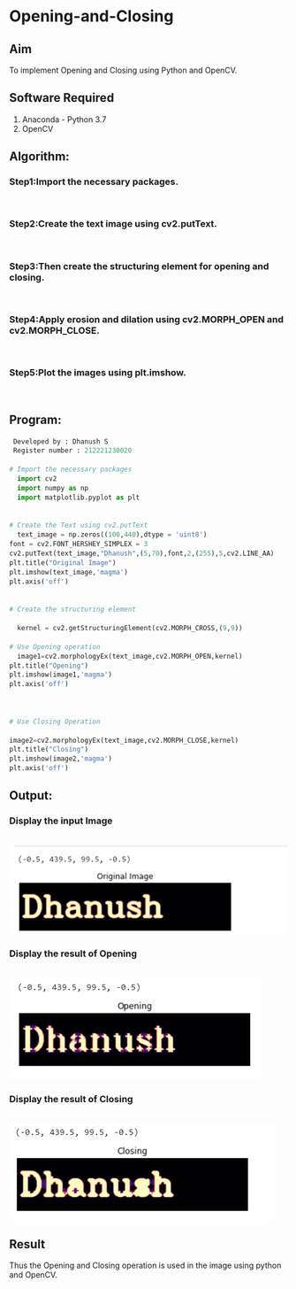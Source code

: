 # Opening-and-Closing

## Aim
To implement Opening and Closing using Python and OpenCV.

## Software Required
1. Anaconda - Python 3.7
2. OpenCV
## Algorithm:
### Step1:Import the necessary packages.
<br>

### Step2:Create the text image using cv2.putText.
<br>

### Step3:Then create the structuring element for opening and closing.
<br>

### Step4:Apply erosion and dilation using cv2.MORPH_OPEN and cv2.MORPH_CLOSE.
<br>

### Step5:Plot the images using plt.imshow.
<br>

 
## Program:

``` Python
 Developed by : Dhanush S
 Register number : 212221230020
 
# Import the necessary packages
  import cv2
  import numpy as np
  import matplotlib.pyplot as plt


# Create the Text using cv2.putText
  text_image = np.zeros((100,440),dtype = 'uint8')
font = cv2.FONT_HERSHEY_SIMPLEX = 3
cv2.putText(text_image,"Dhanush",(5,70),font,2,(255),5,cv2.LINE_AA)
plt.title("Original Image")
plt.imshow(text_image,'magma')
plt.axis('off')


# Create the structuring element

  kernel = cv2.getStructuringElement(cv2.MORPH_CROSS,(9,9))

# Use Opening operation
  image1=cv2.morphologyEx(text_image,cv2.MORPH_OPEN,kernel)
plt.title("Opening")
plt.imshow(image1,'magma')
plt.axis('off')



# Use Closing Operation

image2=cv2.morphologyEx(text_image,cv2.MORPH_CLOSE,kernel)
plt.title("Closing")
plt.imshow(image2,'magma')
plt.axis('off')

```
## Output:

### Display the input Image
<br>![ouput](wee1.png)
<br>

### Display the result of Opening
<br>![output](wee2.png)
<br>


### Display the result of Closing
<br>![output](wee3.png)
<br>


## Result
Thus the Opening and Closing operation is used in the image using python and OpenCV.